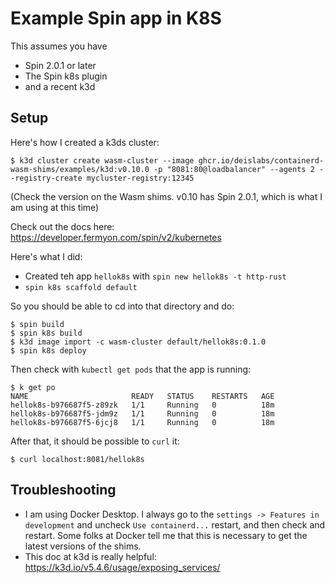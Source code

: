 # Example Spin app in K8S

This assumes you have
* Spin 2.0.1 or later
* The Spin k8s plugin
* and a recent k3d

## Setup

Here's how I created a k3ds cluster:

```console
$ k3d cluster create wasm-cluster --image ghcr.io/deislabs/containerd-wasm-shims/examples/k3d:v0.10.0 -p "8081:80@loadbalancer" --agents 2 --registry-create mycluster-registry:12345
```

(Check the version on the Wasm shims. v0.10 has Spin 2.0.1, which is what I am using at this time)

Check out the docs here: https://developer.fermyon.com/spin/v2/kubernetes 

Here's what I did:
* Created teh app `hellok8s` with `spin new hellok8s -t http-rust`
* `spin k8s scaffold default`

So you should be able to cd into that directory and do:

```
$ spin build
$ spin k8s build
$ k3d image import -c wasm-cluster default/hellok8s:0.1.0
$ spin k8s deploy
```

Then check with `kubectl get pods` that the app is running:

```console
$ k get po
NAME                       READY   STATUS    RESTARTS   AGE
hellok8s-b976687f5-z89zk   1/1     Running   0          18m
hellok8s-b976687f5-jdm9z   1/1     Running   0          18m
hellok8s-b976687f5-6jcj8   1/1     Running   0          18m
```

After that, it should be possible to `curl` it:

```
$ curl localhost:8081/hellok8s
```

## Troubleshooting

* I am using Docker Desktop. I always go to the `settings -> Features in development` and uncheck `Use containerd...` restart, and then check and restart. Some folks at Docker tell me that this is necessary to get the latest versions of the shims. 
* This doc at k3d is really helpful: https://k3d.io/v5.4.6/usage/exposing_services/
